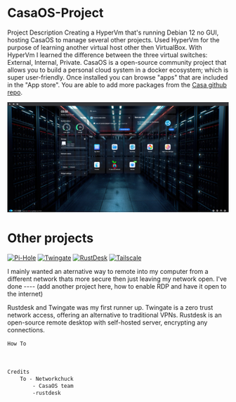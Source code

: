 # CasaOS-Project

  Project Description
        Creating a HyperVm that's running Debian 12 no GUI, hosting CasaOS to manage several other projects. Used HyperVm for the purpose of learning another virtual host other then VirtualBox. With HyperVm I learned the difference between the three virtual switches: External, Internal, Private. CasaOS is a open-source community project that allows you to build a personal cloud system in a docker ecosystem; which is super user-friendly. Once installed you can browse "apps" that are included in the "App store". You are able to add more packages from the [Casa github repo](https://awesome.casaos.io/content/3rd-party-app-stores/list.html#_2-casaos-appstore-play). 

![Alt text](images/casaos.png)


#      Other projects 
  [![Pi-Hole](https://img.shields.io/badge/pihole-%2396060C.svg?style=for-the-badge&logo=pi-hole&logoColor=white/)](https://pi-hole.net/)
 [![Twingate](https://img.shields.io/badge/Twingate-FFFFFF?style=for-the-badge&logo=susetwingate&logoColor=000000)](https://www.twingate.com)
[![RustDesk](https://img.shields.io/badge/RustDesk-1296DB?style=for-the-badge&logo=rustdesk)](https://rustdesk.com)
[![Tailscale](https://img.shields.io/badge/Tailscale-000000?style=for-the-badge&logo=tailscale)](https://tailscale.com)


 I mainly wanted an aternative way to remote into my computer from a different network thats more secure then just leaving my network open. I've done ---- (add another project here, how to enable RDP and have it open to the internet)

Rustdesk and Twingate was my first runner up. Twingate is a zero trust network access, offering an alternative to traditional VPNs. Rustdesk is an open-source remote desktop with self-hosted server, encrypting any connections.


    How To
            


    Credits
        To - Networkchuck
            - CasaOS team
            -rustdesk
